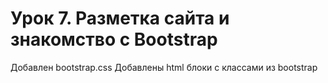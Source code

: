 # Урок 7. Разметка сайта и знакомство с Bootstrap

Добавлен bootstrap.css
Добавлены html блоки с классами из bootstrap
